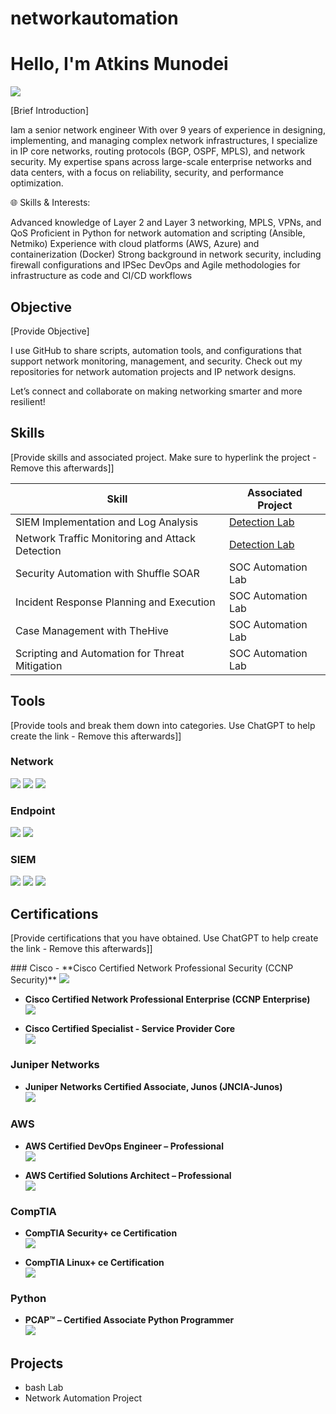 # networkautomation

# Hello, I'm Atkins Munodei
<a href="www.linkedin.com/in/atkins-munodei-7a514a51"><img src="https://img.shields.io/badge/-LinkedIn-0072b1?&style=for-the-badge&logo=linkedin&logoColor=white" /></a>

[Brief Introduction]

Iam a senior network engineer With over 9 years of experience in designing, implementing, and managing complex network infrastructures, I specialize in IP core networks, routing protocols (BGP, OSPF, MPLS), and network security. My expertise spans across large-scale enterprise networks and data centers, with a focus on reliability, security, and performance optimization.

🌐 Skills & Interests:

Advanced knowledge of Layer 2 and Layer 3 networking, MPLS, VPNs, and QoS
Proficient in Python for network automation and scripting (Ansible, Netmiko)
Experience with cloud platforms (AWS, Azure) and containerization (Docker)
Strong background in network security, including firewall configurations and IPSec
DevOps and Agile methodologies for infrastructure as code and CI/CD workflows

## Objective
[Provide Objective]

I use GitHub to share scripts, automation tools, and configurations that support network monitoring, management, and security. Check out my repositories for network automation projects and IP network designs.

Let’s connect and collaborate on making networking smarter and more resilient!

## Skills
[Provide skills and associated project. Make sure to hyperlink the project - Remove this afterwards]]

| Skill                                         | Associated Project         |
|-----------------------------------------------|----------------------------|
| SIEM Implementation and Log Analysis          | <a href="https://google.com">Detection Lab</a>|
| Network Traffic Monitoring and Attack Detection | <a href="https://google.com">Detection Lab</a>|
| Security Automation with Shuffle SOAR         | SOC Automation Lab|
| Incident Response Planning and Execution      | SOC Automation Lab|
| Case Management with TheHive                  | SOC Automation Lab|
| Scripting and Automation for Threat Mitigation | SOC Automation Lab|

## Tools
[Provide tools and break them down into categories. Use ChatGPT to help create the link - Remove this afterwards]]

### Network
<div>
    <img src="https://img.shields.io/badge/-Wireshark-1679A7?&style=for-the-badge&logo=Wireshark&logoColor=white" />
    <img src="https://img.shields.io/badge/-Suricata-EF3B2D?&style=for-the-badge&logo=Suricata&logoColor=white" />
    <img src="https://img.shields.io/badge/-Zeek-777BB4?&style=for-the-badge&logo=Zeek&logoColor=white" />
</div>

### Endpoint
<div>
    <img src="https://img.shields.io/badge/-Microsoft_Defender_for_Endpoint-00A4EF?&style=for-the-badge&logo=Microsoft&logoColor=white" />
    <img src="https://img.shields.io/badge/-Velociraptor-4B275F?&style=for-the-badge&logo=Velociraptor&logoColor=white" />
</div>

### SIEM
<div>
    <img src="https://img.shields.io/badge/-Microsoft_Sentinel-0078D4?&style=for-the-badge&logo=Microsoft&logoColor=white" />
    <img src="https://img.shields.io/badge/-Splunk-000000?&style=for-the-badge&logo=Splunk&logoColor=white" />
    <img src="https://img.shields.io/badge/-Elastic-005571?&style=for-the-badge&logo=Elastic&logoColor=white" />
</div>

## Certifications
[Provide certifications that you have obtained. Use ChatGPT to help create the link - Remove this afterwards]]
<div>
### Cisco
- **Cisco Certified Network Professional Security (CCNP Security)**  
  <image src="https://img.shields.io/badge/-CCNP_Security-1BA0D7?style=for-the-badge&logo=Cisco&logoColor=white"/>

- **Cisco Certified Network Professional Enterprise (CCNP Enterprise)**  
  <image src="https://img.shields.io/badge/-CCNP_Enterprise-1BA0D7?style=for-the-badge&logo=Cisco&logoColor=white"/>

- **Cisco Certified Specialist - Service Provider Core**  
  <image src="https://img.shields.io/badge/-Cisco_Specialist_Service_Provider_Core-1BA0D7?style=for-the-badge&logo=Cisco&logoColor=white"/>

### Juniper Networks
- **Juniper Networks Certified Associate, Junos (JNCIA-Junos)**  
  <image src="https://img.shields.io/badge/-JNCIA_Junos-0074BE?style=for-the-badge&logo=Juniper_Networks&logoColor=white"/>

### AWS
- **AWS Certified DevOps Engineer – Professional**  
  <image src="https://img.shields.io/badge/-AWS_DevOps_Engineer_Professional-FF9900?style=for-the-badge&logo=Amazon-AWS&logoColor=white"/>

- **AWS Certified Solutions Architect – Professional**  
  <image src="https://img.shields.io/badge/-AWS_Solutions_Architect_Professional-FF9900?style=for-the-badge&logo=Amazon-AWS&logoColor=white"/>

### CompTIA
- **CompTIA Security+ ce Certification**  
  <image src="https://img.shields.io/badge/-Security%2B-FF0000?style=for-the-badge&logo=CompTIA&logoColor=white"/>

- **CompTIA Linux+ ce Certification**  
  <image src="https://img.shields.io/badge/-Linux%2B-FF0000?style=for-the-badge&logo=CompTIA&logoColor=white"/>

### Python
- **PCAP™ – Certified Associate Python Programmer**  
  <image src="https://img.shields.io/badge/-PCAP_Python_Associate-3776AB?style=for-the-badge&logo=Python&logoColor=white"/>

</div>

## Projects
- bash Lab
- Network  Automation Project
